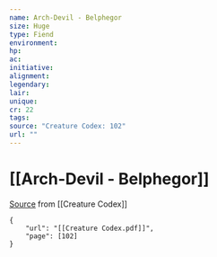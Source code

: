 ```yaml
---
name: Arch-Devil - Belphegor
size: Huge
type: Fiend
environment: 
hp: 
ac: 
initiative: 
alignment: 
legendary: 
lair: 
unique: 
cr: 22
tags: 
source: "Creature Codex: 102"
url: ""
---
```

# [[Arch-Devil - Belphegor]]

[Source](zotero://open-pdf/library/items/NTNKJRHG?page=102) from [[Creature Codex]]

```pdf
{
	"url": "[[Creature Codex.pdf]]",
	"page": [102]
}
```

